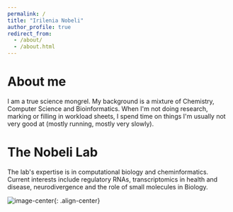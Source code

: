 ```yaml
---
permalink: /
title: "Irilenia Nobeli"
author_profile: true
redirect_from: 
  - /about/
  - /about.html
---
```



About me
========
I am a true science mongrel. My background is a mixture of Chemistry, Computer Science and Bioinformatics. When I'm not doing research, marking or filling in workload sheets, I spend time on things I'm usually not very good at (mostly running, mostly very slowly). 


The Nobeli Lab
==============
The lab's expertise is in computational biology and cheminformatics. Current interests include regulatory RNAs, transcriptomics in health and disease, neurodivergence and the role of small molecules in Biology.


![image-center](/images/one_slide_summary_research.png){: .align-center}

